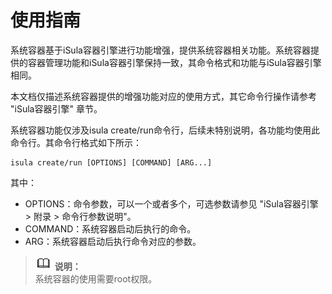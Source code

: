 # 使用指南

系统容器基于iSula容器引擎进行功能增强，提供系统容器相关功能。系统容器提供的容器管理功能和iSula容器引擎保持一致，其命令格式和功能与iSula容器引擎相同。

本文档仅描述系统容器提供的增强功能对应的使用方式，其它命令行操作请参考 "iSula容器引擎" 章节。

系统容器功能仅涉及isula create/run命令行，后续未特别说明，各功能均使用此命令行。其命令行格式如下所示：

```
isula create/run [OPTIONS] [COMMAND] [ARG...]
```

其中：

-   OPTIONS：命令参数，可以一个或者多个，可选参数请参见 "iSula容器引擎 > 附录 > 命令行参数说明"。
-   COMMAND：系统容器启动后执行的命令。
-   ARG：系统容器启动后执行命令对应的参数。

>![](public_sys-resources/icon-note.gif) **说明：**   
>系统容器的使用需要root权限。 

